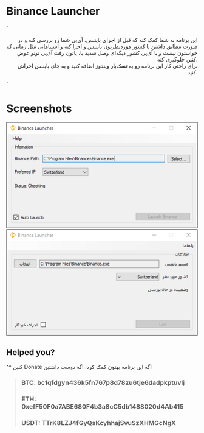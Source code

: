 # Binance Launcher

`<p align="right">
این برنامه به شما کمک کنه که قبل از اجرای بایننس، آی‌پی شما رو بررسی کنه و در صورت مطابق داشتن با کشور موردنظرتون بایننس و اجرا کنه  و اشتباهاتی مثل زمانی که حواستون نیست و با آی‌پی کشور دیگه‌ای وصل شدید یا، یاتون رفت آی‌پی تونو عوض کنین جلوگیری کنه.   
برای راحتی کار این برنامه رو به تسک‌بار ویندوز اضافه کنید و به جای بایننس اجراش کنید. 

</p>`


# Screenshots

![English](https://github.com/redhatx7/BinanceLauncher/blob/master/binance-launcher.PNG?raw=true)
![فارسی](https://github.com/redhatx7/BinanceLauncher/blob/master/binance-launcher-fa.PNG?raw=true)


## Helped you?

<p dir="rtl" align="left">
اگه این برنامه بهتون کمک کرد، اگه دوست داشتین Donate کنین ^^
</p>

> ### BTC: bc1qfdgyn436k5fn767p8d78zu6tje6dadpkptuvlj
> 
> ### ETH: 0xefF50F0a7ABE680F4b3a8cC5db1488020d4Ab415
> 
> ### USDT: TTrK8LZJ4fGyQsKcyhhajSvuSzXHMGcNgX

